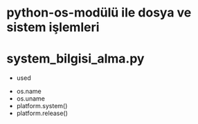 # python-os-modülü ile dosya ve sistem işlemleri

# system_bilgisi_alma.py

- used

+ os.name
+ os.uname
+ platform.system()
+ platform.release()